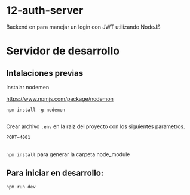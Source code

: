 # 12-auth-server
 Backend en para manejar un login con JWT utilizando NodeJS


# Servidor de desarrollo

## Intalaciones previas

Instalar nodemen

https://www.npmjs.com/package/nodemon

`npm install -g nodemon`

## 

Crear archivo `.env` en la raiz del proyecto con los siguientes parametros.

`PORT=4001`

##

`npm install` para generar la carpeta node_module

## Para iniciar en desarrollo:

`npm run dev`
